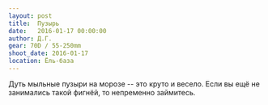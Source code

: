 ```yaml
---
layout: post
title:  Пузырь
date:   2016-01-17 00:00:00
author: Д.Г.
gear: 70D / 55-250mm
shoot_date: 2016-01-17
location: Ёль-база
---
```


Дуть мыльные пузыри на морозе -- это круто и весело. Если вы ещё не занимались 
такой фигнёй, то непременно займитесь.
